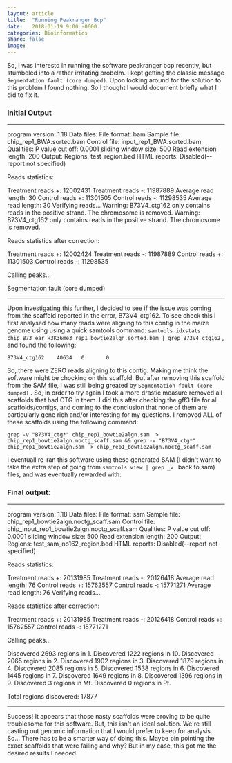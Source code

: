 ```yaml
---
layout: article
title:  "Running Peakranger Bcp"
date:   2018-01-19 9:00 -0600
categories: Bioinformatics
share: false
image:
---
```


So, I was interestd in running the software peakranger bcp recently, but
stumbeled into a rather irritating probelm. I kept getting the classic message
`Segmentation fault (core dumped)`. Upon looking around for the solution to
this problem I found nothing. So I thought I would document briefly what I did
to fix it.

### Initial Output
----------------------
program version:          1.18
Data files:
 File format:             bam
 Sample file:             chip_rep1_BWA.sorted.bam
 Control file:            input_rep1_BWA.sorted.bam
Qualities:
 P value cut off:         0.0001
 sliding window size:     500
 Read extension length:   200
Output:
 Regions:                 test_region.bed
 HTML reports:            Disabled(--report not specified)

Reads statistics:

 Treatment reads +:       12002431
 Treatment reads -:       11987889
 Average read length:     30
 Control reads +:         11301505
 Control reads -:         11298535
 Average read length:     30
 Verifying reads...
Warning: B73V4_ctg162 only contains reads in the positive strand. The chromosome is removed.
Warning: B73V4_ctg162 only contains reads in the positive strand. The chromosome is removed.

Reads statistics after correction:

 Treatment reads +:       12002424
 Treatment reads -:       11987889
 Control reads +:         11301503
 Control reads -:         11298535

 Calling peaks...

Segmentation fault (core dumped)

----------------------


Upon investigating this further, I decided to see if the issue was coming from the scaffold reported in the error, B73V4_ctg162. To see check this I first analysed how many reads were aligning to this contig in the maize genome using  using a quick samtools command: `samtools idxstats chip_B73_ear_H3K36me3_rep1_bowtie2algn.sorted.bam | grep B73V4_ctg162` , and found the following:  

`B73V4_ctg162    40634   0       0`

So, there were ZERO reads aligning to this contig. Making me think the software might be chocking on this scaffold. But after removing this scaffold from the SAM file, I was still being greated by `Segmentation fault (core dumped)` . So, in order to try again I took a more drastic measure removed all scaffolds that had CTG in them. I did this after checking the gff3 file for all scaffolds/contigs, and coming to the conclusion that none of them are particularly gene rich and/or interesting for my questions. I removed ALL of these scaffolds using the following command:

```
grep -v "B73V4_ctg*" chip_rep1_bowtie2algn.sam  > chip_rep1_bowtie2algn.noctg_scaff.sam && grep -v "B73V4_ctg*" chip_rep1_bowtie2algn.sam  > chip_rep1_bowtie2algn.noctg_scaff.sam 
``` 

I eventuall re-ran this software using these generated SAM (I didn't want to take the extra step of going from `samtools view | grep _v ` back to sam) files, and was eventually rewarded with:

### Final output:
------------------
program version:          1.18
Data files:
 File format:             sam
 Sample file:             chip_rep1_bowtie2algn.noctg_scaff.sam
 Control file:            chip_input_rep1_bowtie2algn.noctg_scaff.sam
Qualities:
 P value cut off:         0.0001
 sliding window size:     500
 Read extension length:   200
Output:
 Regions:                 test_sam_no162_region.bed
 HTML reports:            Disabled(--report not specified)

Reads statistics:

 Treatment reads +:       20131985
 Treatment reads -:       20126418
 Average read length:     76
 Control reads +:         15762557
 Control reads -:         15771271
 Average read length:     76
 Verifying reads...

Reads statistics after correction:

 Treatment reads +:       20131985
 Treatment reads -:       20126418
 Control reads +:         15762557
 Control reads -:         15771271

 Calling peaks...

Discovered 2693 regions in 1.
Discovered 1222 regions in 10.
Discovered 2065 regions in 2.
Discovered 1902 regions in 3.
Discovered 1879 regions in 4.
Discovered 2085 regions in 5.
Discovered 1538 regions in 6.
Discovered 1445 regions in 7.
Discovered 1649 regions in 8.
Discovered 1396 regions in 9.
Discovered 3    regions in Mt.
Discovered 0    regions in Pt.



Total regions discovered:       17877

----------------------------

Success! It appears that those nasty scaffolds were proving to be quite troublesome for this software. But, this isn't an ideal solution. We're still casting out genomic information that I would prefer to keep for analysis. So... There has to be a smarter way of doing this. Maybe pin pointing the exact scaffolds that were failing and why? But in my case, this got me the desired results I needed.










